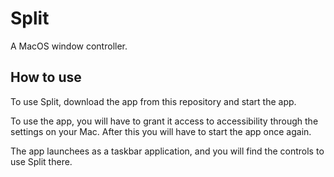 
# Split

A MacOS window controller.




## How to use

To use Split, download the app from this repository and start the app.

To use the app, you will have to grant it access to accessibility through the settings on your Mac. After this you will have to start the app once again.

The app launchees as a taskbar application, and you will find the controls to use Split there.

